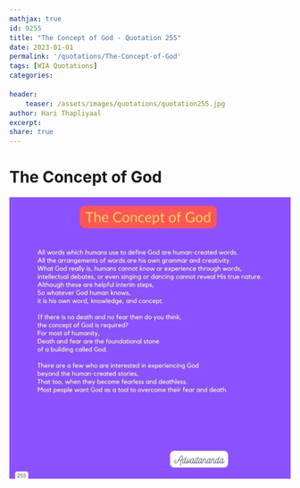 ```yaml
---
mathjax: true
id: 9255
title: "The Concept of God - Quotation 255"
date: 2023-01-01
permalink: '/quotations/The-Concept-of-God'
tags: [WIA Quotations] 
categories: 

header:
    teaser: /assets/images/quotations/quotation255.jpg
author: Hari Thapliyaal 
excerpt:
share: true 
---
```


# The Concept of God

![The Concept of God](/assets/images/quotations/quotation255.jpg)
